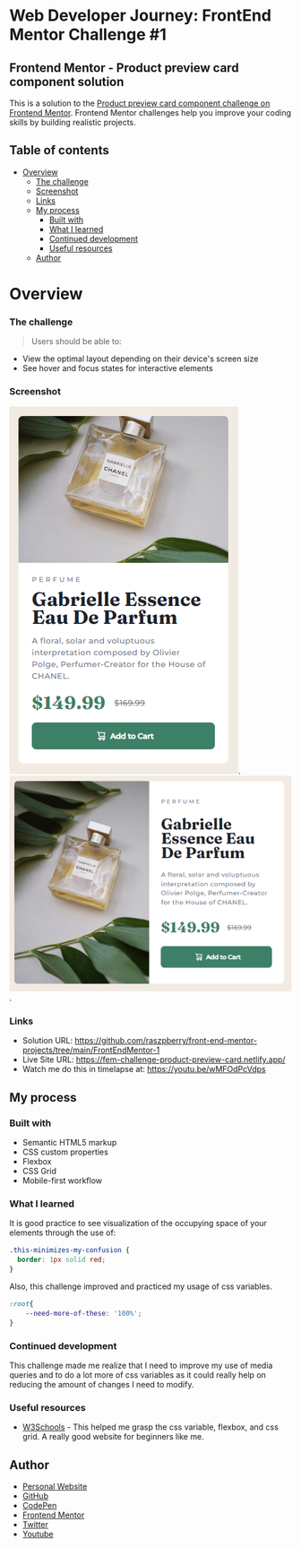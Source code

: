 # Web Developer Journey: FrontEnd Mentor Challenge #1

## Frontend Mentor - Product preview card component solution

This is a solution to the [Product preview card component challenge on Frontend Mentor](https://www.frontendmentor.io/challenges/product-preview-card-component-GO7UmttRfa). Frontend Mentor challenges help you improve your coding skills by building realistic projects. 

## Table of contents
- [Overview](#overview)
    - [The challenge](#the-challenge)
    - [Screenshot](#screenshot)
    - [Links](#links)
  - [My process](#my-process)
    - [Built with](#built-with)
    - [What I learned](#what-i-learned)
    - [Continued development](#continued-development)
    - [Useful resources](#useful-resources)
  - [Author](#author)

# Overview

### The challenge

> Users should be able to:
  - View the optimal layout depending on their device's screen size
  - See hover and focus states for interactive elements

### Screenshot
![Mobile](./screenshots/solution-mobile.png).
![Desktop](./screenshots/solution-desktop.png).

### Links

- Solution URL: https://github.com/raszpberry/front-end-mentor-projects/tree/main/FrontEndMentor-1
- Live Site URL: https://fem-challenge-product-preview-card.netlify.app/
- Watch me do this in timelapse at: https://youtu.be/wMFOdPcVdps

## My process

### Built with

- Semantic HTML5 markup
- CSS custom properties
- Flexbox
- CSS Grid
- Mobile-first workflow

### What I learned

It is good practice to see visualization of the occupying space of your elements through the use of:

```css
.this-minimizes-my-confusion {
  border: 1px solid red;
}
```
Also, this challenge improved and practiced my usage of css variables. 

```css
:root{
    --need-more-of-these: '100%';
}
```

### Continued development

This challenge made me realize that I need to improve my use of media queries and to do a lot more of css variables as it could really help on reducing the amount of changes I need to modify.

### Useful resources

- [W3Schools](https://www.w3schools.com/) - This helped me grasp the css variable, flexbox, and css grid. A really good website for beginners like me.  

## Author

- [Personal Website](https://raszpberry.github.io/rasz-web/#home)
- [GitHub](https://github.com/raszpberry)
- [CodePen](https://codepen.io/raszpberry)
- [Frontend Mentor](https://www.frontendmentor.io/profile/raszpberry)
- [Twitter](https://www.twitter.com/traszty)
- [Youtube](https://www.youtube.com/channel/UCoPKWMX2adD4bNw2njUdhBQ)

